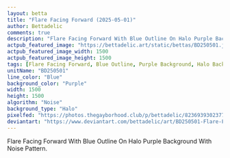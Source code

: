 ```yaml
---
layout: betta
title: "Flare Facing Forward (2025-05-01)"
author: Bettadelic
comments: true
description: "Flare Facing Forward With Blue Outline On Halo Purple Background With Noise Pattern."
actpub_featured_image: "https://bettadelic.art/static/bettas/BD250501.jpg"
actpub_featured_image_width: 1500
actpub_featured_image_height: 1500
tags: [Flare Facing Forward, Blue Outline, Purple Background, Halo Background Pattern, Noise Pattern, May 2025]
unitName: "BD250501"
line_color: "Blue"
background_color: "Purple"
width: 1500
height: 1500
algorithm: "Noise"
background_type: "Halo"
pixelfed: "https://photos.thegayborhood.club/p/bettadelic/823693930237760937"
deviantart: "https://www.deviantart.com/bettadelic/art/BD250501-Flare-Facing-Forward-2025-05-01-1189767122"
---
```


Flare Facing Forward With Blue Outline On Halo Purple Background With Noise Pattern.
